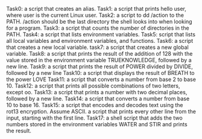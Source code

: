 Task0: a script that creates an alias.
Task1: a script that prints hello user, where user is the current Linux user.
Task2: a script to dd /action to the PATH. /action should be the last directory the shell looks into when looking for a program.
Task3: a script that counts the number of directories in the PATH.
Task4: a script that lists environment variables.
Task5:  script that lists all local variables and environment variables, and functions.
Task6: a script that creates a new local variable.
task7:  a script that creates a new global variable.
Task8: a script that prints the result of the addition of 128 with the value stored in the environment variable TRUEKNOWLEDGE, followed by a new line.
Task9: a script that prints the result of POWER divided by DIVIDE, followed by a new line
Task10: a script that displays the result of BREATH to the power LOVE
Task11: a script that converts a number from base 2 to base 10.
Task12: a script that prints all possible combinations of two letters, except oo.
Task13: a script that prints a number with two decimal places, followed by a new line.
Task14: a script that converts a number from base 10 to base 16.
Task15: a script that encodes and decodes text using the rot13 encryption. Assume ASCII.
 a script that prints every other line from the input, starting with the first line.
Task17:  a shell script that adds the two numbers stored in the environment variables WATER and STIR and prints the result.
